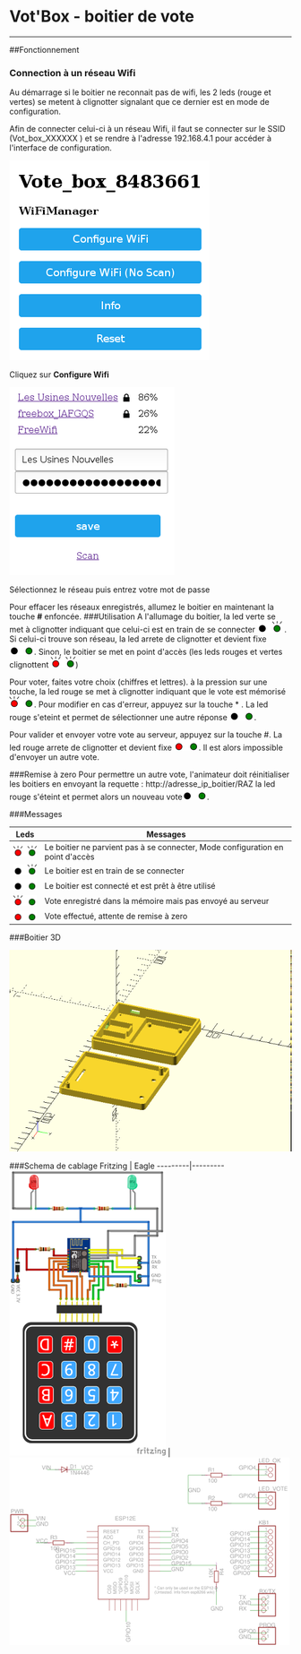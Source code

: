 Vot'Box - boitier de vote 
=

----
##Fonctionnement
### Connection à un réseau Wifi
Au démarrage si le boitier ne reconnait pas de wifi, les 2 leds (rouge et vertes) se metent à clignotter signalant que ce dernier est en mode de configuration.

Afin de connecter celui-ci à un réseau Wifi, il faut se connecter sur le SSID (Vot_box_XXXXXX ) et se rendre à l'adresse 192.168.4.1 pour accéder à l'interface de configuration.


![accueil](/images/accueil.png)

Cliquez sur **Configure Wifi**

![selection](/images/selection.png)

Sélectionnez le réseau puis entrez votre mot de passe

Pour effacer les réseaux enregistrés, allumez le boitier en maintenant la touche **#** enfoncée.
###Utilisation
A l'allumage du boitier, la led verte se met à clignotter indiquant que celui-ci est en train de se connecter ![led](/images/leds_connect.png) . Si celui-ci trouve son réseau, la led arrete de clignotter et devient fixe ![led](/images/leds_ok.png). Sinon, le boitier se met en point d'accès (les leds rouges et vertes clignottent ![led](/images/leds_ap.png))

Pour voter, faites votre choix (chiffres et lettres). à la pression sur une touche, la led rouge se met à clignotter indiquant que le vote est mémorisé ![led](/images/leds_vote_mem.png). Pour modifier en cas d'erreur, appuyez sur la touche * . La led rouge s'eteint et permet de sélectionner une autre réponse ![led](/images/leds_ok.png).

Pour valider et envoyer votre vote au serveur, appuyez sur la touche #. La led rouge arrete de clignotter et devient fixe ![led](/images/leds_voted.png).  Il est alors impossible d'envoyer un autre vote.

###Remise à zero
Pour permettre un autre vote, l'animateur doit réinitialiser les boitiers en envoyant la requette : http://adresse_ip_boitier/RAZ la led rouge s'éteint et permet alors un nouveau vote![led](/images/leds_ok.png).

###Messages

Leds | Messages
------------ | --------------
![led](/images/leds_ap.png) | Le boitier ne parvient pas à se connecter, Mode configuration en point d'accès 
![led](/images/leds_connect.png) | Le boitier est en train de se connecter
![led](/images/leds_ok.png) | Le boitier est connecté et est prêt à être utilisé 
![led](/images/leds_vote_mem.png) | Vote enregistré dans la mémoire mais pas envoyé au serveur
![led](/images/leds_voted.png) | Vote effectué, attente de remise à zero

###Boitier 3D

![selection](/images/box.png)

###Schema de cablage
Fritzing | Eagle
---------|---------
![selection](/images/votbox_bb.png) | ![selection](/images/schema.png) 